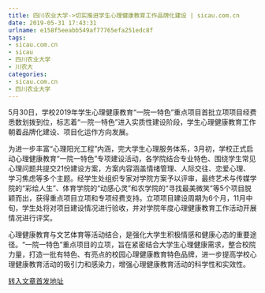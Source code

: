 ```yaml
---
title: 四川农业大学->切实推进学生心理健康教育工作品牌化建设 | sicau.com.cn
date: 2019-05-31 17:43:31
urlname: e158f5eeabb549af77765efa251edc8f
tags: 
- sicau.com.cn
- sicau
- 四川农业大学
- 川农大
categories:
- sicau.com.cn
- 四川农业大学
---
```



5月30日，学校2019年学生心理健康教育“一院一特色”重点项目首批立项项目经费悉数划拨到位，标志着“一院一特色”进入实质性建设阶段，学生心理健康教育工作朝着品牌化建设、项目化运作方向发展。

为进一步丰富“心理阳光工程”内涵，完大学生心理服务体系，3月初，学校正式启动心理健康教育“一院一特色”专项建设活动，各学院结合专业特色、围绕学生常见心理问题共提交21份建设方案，方案内容涵盖情绪管理、人际交往、恋爱心理、学习焦虑等多个主题。经学生处组织专家对学院方案予以评审，最终艺术与传媒学院的“彩绘人生”、体育学院的“动感心灵”和农学院的“寻找最美微笑”等5个项目脱颖而出，获得重点项目立项和专项经费支持。立项项目建设周期为6个月，11月中旬，学生处将对项目建设情况进行验收，并对学院年度心理健康教育工作活动开展情况进行评奖。

心理健康教育与文艺体育等活动结合，是强化大学生积极情感和健康心态的重要途径。“一院一特色”重点项目的立项，旨在紧密结合大学生心理健康需求，整合校院力量，打造一批有特色、有亮点的校园心理健康教育特色品牌，进一步提高学校心理健康教育活动的吸引力和感染力，增强心理健康教育活动的科学性和实效性。





[转入文章首发地址](https://news.sicau.edu.cn/info/1078/51848.htm)